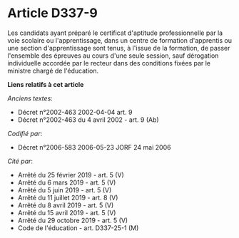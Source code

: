 # Article D337-9

Les candidats ayant préparé le certificat d'aptitude professionnelle par la voie scolaire ou l'apprentissage, dans un centre
de formation d'apprentis ou une section d'apprentissage sont tenus, à l'issue de la formation, de passer l'ensemble des
épreuves au cours d'une seule session, sauf dérogation individuelle accordée par le recteur dans des conditions fixées par le
ministre chargé de l'éducation.

**Liens relatifs à cet article**

_Anciens textes_:

  - Décret n°2002-463 2002-04-04 art. 9
  - Décret n°2002-463 du 4 avril 2002 - art. 9 (Ab)

_Codifié par_:

  - Décret n°2006-583 2006-05-23 JORF 24 mai 2006

_Cité par_:

  - Arrêté du 25 février 2019 - art. 5 (V)
  - Arrêté du 6 mars 2019 - art. 5 (V)
  - Arrêté du 5 juin 2019 - art. 5 (V)
  - Arrêté du 11 juillet 2019 - art. 8 (V)
  - Arrêté du 8 avril 2019 - art. 5 (V)
  - Arrêté du 15 avril 2019 - art. 5 (V)
  - Arrêté du 29 octobre 2019 - art. 5 (V)
  - Code de l'éducation - art. D337-25-1 (M)
